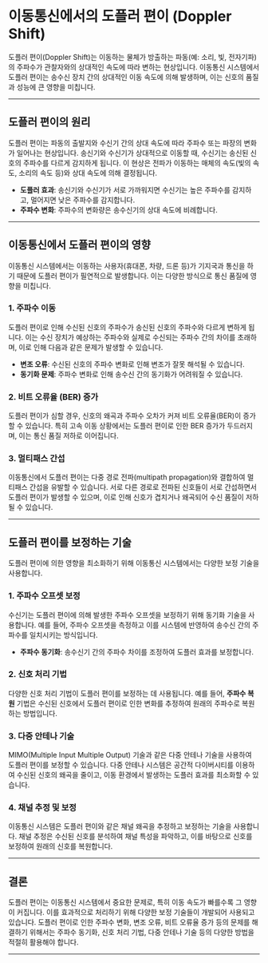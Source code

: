 # 이동통신에서의 도플러 편이 (Doppler Shift)

도플러 편이(Doppler Shift)는 이동하는 물체가 방출하는 파동(예: 소리, 빛, 전자기파)의 주파수가 관찰자와의 상대적인 속도에 따라 변하는 현상입니다. 이동통신 시스템에서 도플러 편이는 송수신 장치 간의 상대적인 이동 속도에 의해 발생하며, 이는 신호의 품질과 성능에 큰 영향을 미칩니다.

---

## 도플러 편이의 원리

도플러 편이는 파동의 출발지와 수신기 간의 상대 속도에 따라 주파수 또는 파장의 변화가 일어나는 현상입니다. 송신기와 수신기가 상대적으로 이동할 때, 수신기는 송신된 신호의 주파수를 다르게 감지하게 됩니다. 이 현상은 전파가 이동하는 매체의 속도(빛의 속도, 소리의 속도 등)와 상대 속도에 의해 결정됩니다.

- **도플러 효과**: 송신기와 수신기가 서로 가까워지면 수신기는 높은 주파수를 감지하고, 멀어지면 낮은 주파수를 감지합니다.
- **주파수 변화**: 주파수의 변화량은 송수신기의 상대 속도에 비례합니다.

---

## 이동통신에서 도플러 편이의 영향

이동통신 시스템에서는 이동하는 사용자(휴대폰, 차량, 드론 등)가 기지국과 통신을 하기 때문에 도플러 편이가 필연적으로 발생합니다. 이는 다양한 방식으로 통신 품질에 영향을 미칩니다.

### 1. **주파수 이동**
도플러 편이로 인해 수신된 신호의 주파수가 송신된 신호의 주파수와 다르게 변하게 됩니다. 이는 수신 장치가 예상하는 주파수와 실제로 수신되는 주파수 간의 차이를 초래하며, 이로 인해 다음과 같은 문제가 발생할 수 있습니다.

- **변조 오류**: 수신된 신호의 주파수 변화로 인해 변조가 잘못 해석될 수 있습니다.
- **동기화 문제**: 주파수 변화로 인해 송수신 간의 동기화가 어려워질 수 있습니다.

### 2. **비트 오류율 (BER) 증가**
도플러 편이가 심할 경우, 신호의 왜곡과 주파수 오차가 커져 비트 오류율(BER)이 증가할 수 있습니다. 특히 고속 이동 상황에서는 도플러 편이로 인한 BER 증가가 두드러지며, 이는 통신 품질 저하로 이어집니다.

### 3. **멀티패스 간섭**
이동통신에서 도플러 편이는 다중 경로 전파(multipath propagation)와 결합하여 멀티패스 간섭을 유발할 수 있습니다. 서로 다른 경로로 전파된 신호들이 서로 간섭하면서 도플러 편이가 발생할 수 있으며, 이로 인해 신호가 겹치거나 왜곡되어 수신 품질이 저하될 수 있습니다.

---

## 도플러 편이를 보정하는 기술

도플러 편이에 의한 영향을 최소화하기 위해 이동통신 시스템에서는 다양한 보정 기술을 사용합니다.

### 1. **주파수 오프셋 보정**
수신기는 도플러 편이에 의해 발생한 주파수 오프셋을 보정하기 위해 동기화 기술을 사용합니다. 예를 들어, 주파수 오프셋을 측정하고 이를 시스템에 반영하여 송수신 간의 주파수를 일치시키는 방식입니다.

- **주파수 동기화**: 송수신기 간의 주파수 차이를 조정하여 도플러 효과를 보정합니다.

### 2. **신호 처리 기법**
다양한 신호 처리 기법이 도플러 편이를 보정하는 데 사용됩니다. 예를 들어, **주파수 복원** 기법은 수신된 신호에서 도플러 편이로 인한 변화를 추정하여 원래의 주파수로 복원하는 방법입니다.

### 3. **다중 안테나 기술**
MIMO(Multiple Input Multiple Output) 기술과 같은 다중 안테나 기술을 사용하여 도플러 편이를 보정할 수 있습니다. 다중 안테나 시스템은 공간적 다이버시티를 이용하여 수신된 신호의 왜곡을 줄이고, 이동 환경에서 발생하는 도플러 효과를 최소화할 수 있습니다.

### 4. **채널 추정 및 보정**
이동통신 시스템은 도플러 편이와 같은 채널 왜곡을 추정하고 보정하는 기술을 사용합니다. 채널 추정은 수신된 신호를 분석하여 채널 특성을 파악하고, 이를 바탕으로 신호를 보정하여 원래의 신호를 복원합니다.

---

## 결론

도플러 편이는 이동통신 시스템에서 중요한 문제로, 특히 이동 속도가 빠를수록 그 영향이 커집니다. 이를 효과적으로 처리하기 위해 다양한 보정 기술들이 개발되어 사용되고 있습니다. 도플러 편이로 인한 주파수 변화, 변조 오류, 비트 오류율 증가 등의 문제를 해결하기 위해서는 주파수 동기화, 신호 처리 기법, 다중 안테나 기술 등의 다양한 방법을 적절히 활용해야 합니다.

---
